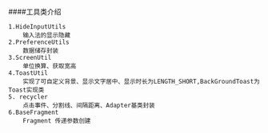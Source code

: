 ####工具类介绍

    1.HideInputUtils
        输入法的显示隐藏
    2.PreferenceUtils
        数据储存封装
    3.ScreenUtil
        单位换算、获取宽高
    4.ToastUtil
        实现了可自定义背景、显示文字居中、显示时长为LENGTH_SHORT,BackGroundToast为Toast实现类
    5. recycler
        点击事件、分割线、间隔距离、Adapter基类封装
    6.BaseFragment
        Fragment 传递参数创建